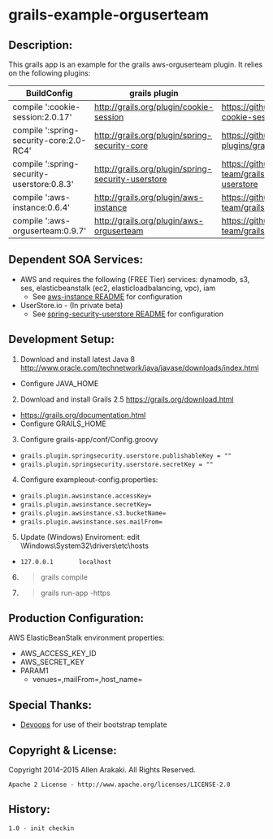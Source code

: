 # grails-example-orguserteam

Description:
--------------
This grails app is an example for the grails aws-orguserteam plugin.  It relies on
the following plugins:

| BuildConfig | grails plugin | readme |
|--------|-----|---------|
|compile ':cookie-session:2.0.17'|http://grails.org/plugin/cookie-session|https://github.com/benlucchesi/grails-cookie-session-v2|
|compile ':spring-security-core:2.0-RC4'|http://grails.org/plugin/spring-security-core|https://github.com/grails-plugins/grails-spring-security-core|
|compile ':spring-security-userstore:0.8.3'|http://grails.org/plugin/spring-security-userstore|https://github.com/ikakara-team/grails-spring-security-userstore|
|compile ':aws-instance:0.6.4'|http://grails.org/plugin/aws-instance|https://github.com/ikakara-team/grails-aws-instance|
|compile ':aws-orguserteam:0.9.7'|http://grails.org/plugin/aws-orguserteam|https://github.com/ikakara-team/grails-aws-orguserteam|

Dependent SOA Services:
--------------
* AWS and requires the following (FREE Tier) services: dynamodb, s3, ses, elasticbeanstalk (ec2, elasticloadbalancing, vpc), iam
  * See <a href="https://github.com/ikakara-team/grails-aws-instance">aws-instance README</a> for configuration
* UserStore.io - (In private beta)
  * See <a href="https://github.com/ikakara-team/grails-spring-security-userstore">spring-security-userstore README</a> for configuration

Development Setup:
--------------
1. Download and install latest Java 8 http://www.oracle.com/technetwork/java/javase/downloads/index.html
  * Configure JAVA_HOME
2. Download and install Grails 2.5 https://grails.org/download.html
  * https://grails.org/documentation.html
  * Configure GRAILS_HOME
3. Configure grails-app/conf/Config.groovy
  * ```grails.plugin.springsecurity.userstore.publishableKey = ""```
  * ```grails.plugin.springsecurity.userstore.secretKey = ""```
4. Configure exampleout-config.properties:
  * ```grails.plugin.awsinstance.accessKey=```
  * ```grails.plugin.awsinstance.secretKey=```
  * ```grails.plugin.awsinstance.s3.bucketName=```
  * ```grails.plugin.awsinstance.ses.mailFrom=```
5. Update (Windows) Enviroment: edit \Windows\System32\drivers\etc\hosts
  * ```127.0.0.1       localhost```
6. >grails compile
7. >grails run-app -https

Production Configuration:
--------------
AWS ElasticBeanStalk environment properties:
* AWS_ACCESS_KEY_ID
* AWS_SECRET_KEY
* PARAM1
  * venues=,mailFrom=,host_name=

Special Thanks:
--------------
* <a href="http://devoops.me/handmade/3/">Devoops</a> for use of their bootstrap template

Copyright & License:
--------------
Copyright 2014-2015 Allen Arakaki.  All Rights Reserved.

```
Apache 2 License - http://www.apache.org/licenses/LICENSE-2.0
```

History:
--------------
```
1.0 - init checkin
```